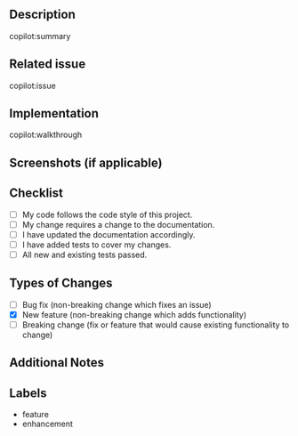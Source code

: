 ## Description
copilot:summary

## Related issue
copilot:issue

## Implementation
copilot:walkthrough

## Screenshots (if applicable)
<!-- Add any screenshots that might help explain the issue or the fix. -->

## Checklist
<!-- Go over all the following points, and put an `x` in all the boxes that apply. -->
- [ ] My code follows the code style of this project.
- [ ] My change requires a change to the documentation.
- [ ] I have updated the documentation accordingly.
- [ ] I have added tests to cover my changes.
- [ ] All new and existing tests passed.

## Types of Changes
<!-- What types of changes does your code introduce? Put an `x` in all the boxes that apply: -->
- [ ] Bug fix (non-breaking change which fixes an issue)
- [X] New feature (non-breaking change which adds functionality)
- [ ] Breaking change (fix or feature that would cause existing functionality to change)

## Additional Notes
<!-- Add any other context about the problem here. -->

## Labels
- feature
- enhancement
